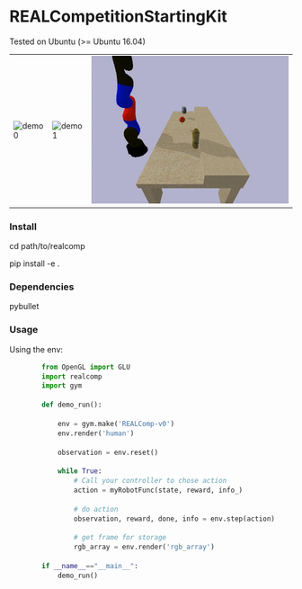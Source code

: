 # REALCompetitionStartingKit
Tested on Ubuntu (>= Ubuntu 16.04)

<TABLE " width="100%" BORDER="0">
<TR>
<TD><img src="docs/figs/demo0.gif" alt="demo0" width="100%"></TD>
<TD><img src="docs/figs/demo1.gif" alt="demo1" width="100%"></TD>
<TD><img src="docs/figs/demo2.gif" alt="demo1" width="100%"></TD>
</TR>
</TABLE>

### Install
cd path/to/realcomp 

pip install -e .

### Dependencies

pybullet

### Usage
Using the env:
```python
        from OpenGL import GLU
        import realcomp
        import gym

        def demo_run():
        
            env = gym.make('REALComp-v0')
            env.render('human')
            
            observation = env.reset()  
    
            while True:
                # Call your controller to chose action 
                action = myRobotFunc(state, reward, info_)
                
                # do action
                observation, reward, done, info = env.step(action)
                
                # get frame for storage 
                rgb_array = env.render('rgb_array')
                             
        if __name__=="__main__":
            demo_run()
```
